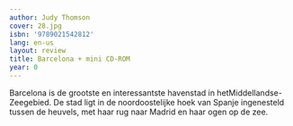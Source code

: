 ```yaml
---
author: Judy Thomson
cover: 28.jpg
isbn: '9789021542812'
lang: en-us
layout: review
title: Barcelona + mini CD-ROM
year: 0
---
```

Barcelona is de grootste en interessantste havenstad in hetMiddellandse-Zeegebied. De stad ligt in de noordoostelijke hoek van Spanje ingenesteld tussen de heuvels, met haar rug naar Madrid en haar ogen op de zee.
